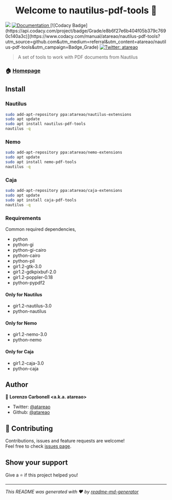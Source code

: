 <h1 align="center">Welcome to nautilus-pdf-tools 👋</h1>
<p>
  <img src="https://img.shields.io/badge/version-1.2.0-blue.svg?cacheSeconds=2592000" />
  <a href="https://www.atareao.es/aplicacion/pdf-tools-o-modificar-pdf-en-linux/">
    <img alt="Documentation" src="https://img.shields.io/badge/documentation-yes-brightgreen.svg" target="_blank" />
  </a>
  [![Codacy Badge](https://api.codacy.com/project/badge/Grade/e8b6f27e6b404f05b379c7690c140a3c)](https://www.codacy.com/manual/atareao/nautilus-pdf-tools?utm_source=github.com&amp;utm_medium=referral&amp;utm_content=atareao/nautilus-pdf-tools&amp;utm_campaign=Badge_Grade)
  <a href="https://twitter.com/atareao">
    <img alt="Twitter: atareao" src="https://img.shields.io/twitter/follow/atareao.svg?style=social" target="_blank" />
  </a>
</p>

> A set of tools to work with PDF documents from Nautilus

### 🏠 [Homepage](https://github.com/atareao/nautilus-pdf-tools)

## Install

### Nautilus

```sh
sudo add-apt-repository ppa:atareao/nautilus-extensions
sudo apt update
sudo apt install nautilus-pdf-tools
nautilus -q
```

### Nemo

```sh
sudo add-apt-repository ppa:atareao/nemo-extensions
sudo apt update
sudo apt install nemo-pdf-tools
nautilus -q
```

### Caja

```sh
sudo add-apt-repository ppa:atareao/caja-extensions
sudo apt update
sudo apt install caja-pdf-tools
nautilus -q
```

### Requirements

Common required dependencies,

* python
* python-gi
* python-gi-cairo
* python-cairo
* python-pil
* gir1.2-gtk-3.0
* gir1.2-gdkpixbuf-2.0
* gir1.2-poppler-0.18
* python-pypdf2

#### Only for Nautilus

* gir1.2-nautilus-3.0
* python-nautilus

#### Only for Nemo

* gir1.2-nemo-3.0
* python-nemo

#### Only for Caja

* gir1.2-caja-3.0
* python-caja

## Author

👤 **Lorenzo Carbonell &lt;a.k.a. atareao&gt;**

* Twitter: [@atareao](https://twitter.com/atareao)
* Github: [@atareao](https://github.com/atareao)

## 🤝 Contributing

Contributions, issues and feature requests are welcome!<br />Feel free to check [issues page](https://github.com/atareao/nautilus-pdf-tools/issues).

## Show your support

Give a ⭐️ if this project helped you!

***
_This README was generated with ❤️ by [readme-md-generator](https://github.com/kefranabg/readme-md-generator)_
